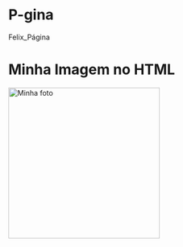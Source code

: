 # P-gina
Felix_Página
<!DOCTYPE html>
<html lang="pt">
<head>
  <meta charset="UTF-8">
  <meta name="viewport" content="width=device-width, initial-scale=1.0">
  <title>Minha Imagem</title>
</head>
<body>
  <h1>Minha Imagem no HTML</h1>
  <img src="viagem.jpg" alt="Minha foto" width="300">
</body>
</html>

